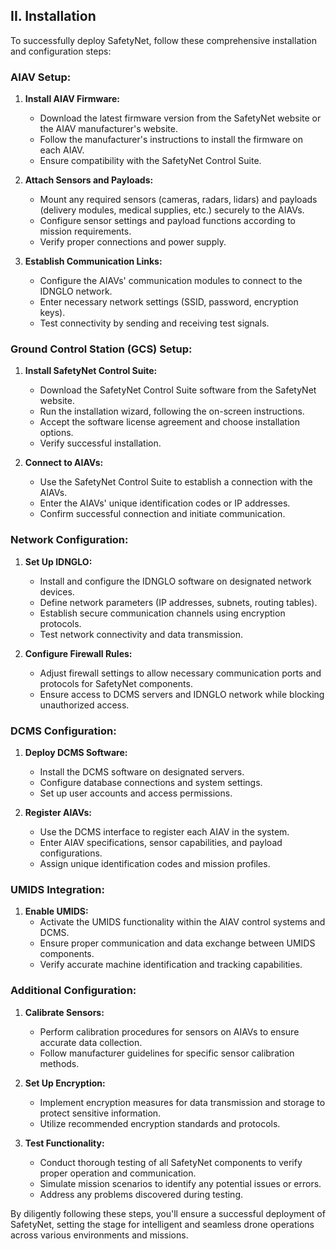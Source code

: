 ## II. Installation

To successfully deploy SafetyNet, follow these comprehensive installation and configuration steps:

### AIAV Setup:

1. **Install AIAV Firmware:**
   - Download the latest firmware version from the SafetyNet website or the AIAV manufacturer's website.
   - Follow the manufacturer's instructions to install the firmware on each AIAV.
   - Ensure compatibility with the SafetyNet Control Suite.

2. **Attach Sensors and Payloads:**
   - Mount any required sensors (cameras, radars, lidars) and payloads (delivery modules, medical supplies, etc.) securely to the AIAVs.
   - Configure sensor settings and payload functions according to mission requirements.
   - Verify proper connections and power supply.

3. **Establish Communication Links:**
   - Configure the AIAVs' communication modules to connect to the IDNGLO network.
   - Enter necessary network settings (SSID, password, encryption keys).
   - Test connectivity by sending and receiving test signals.

### Ground Control Station (GCS) Setup:

1. **Install SafetyNet Control Suite:**
   - Download the SafetyNet Control Suite software from the SafetyNet website.
   - Run the installation wizard, following the on-screen instructions.
   - Accept the software license agreement and choose installation options.
   - Verify successful installation.

2. **Connect to AIAVs:**
   - Use the SafetyNet Control Suite to establish a connection with the AIAVs.
   - Enter the AIAVs' unique identification codes or IP addresses.
   - Confirm successful connection and initiate communication.

### Network Configuration:

1. **Set Up IDNGLO:**
   - Install and configure the IDNGLO software on designated network devices.
   - Define network parameters (IP addresses, subnets, routing tables).
   - Establish secure communication channels using encryption protocols.
   - Test network connectivity and data transmission.

2. **Configure Firewall Rules:**
   - Adjust firewall settings to allow necessary communication ports and protocols for SafetyNet components.
   - Ensure access to DCMS servers and IDNGLO network while blocking unauthorized access.

### DCMS Configuration:

1. **Deploy DCMS Software:**
   - Install the DCMS software on designated servers.
   - Configure database connections and system settings.
   - Set up user accounts and access permissions.

2. **Register AIAVs:**
   - Use the DCMS interface to register each AIAV in the system.
   - Enter AIAV specifications, sensor capabilities, and payload configurations.
   - Assign unique identification codes and mission profiles.

### UMIDS Integration:

1. **Enable UMIDS:**
   - Activate the UMIDS functionality within the AIAV control systems and DCMS.
   - Ensure proper communication and data exchange between UMIDS components.
   - Verify accurate machine identification and tracking capabilities.

### Additional Configuration:

1. **Calibrate Sensors:**
   - Perform calibration procedures for sensors on AIAVs to ensure accurate data collection.
   - Follow manufacturer guidelines for specific sensor calibration methods.

2. **Set Up Encryption:**
   - Implement encryption measures for data transmission and storage to protect sensitive information.
   - Utilize recommended encryption standards and protocols.

3. **Test Functionality:**
   - Conduct thorough testing of all SafetyNet components to verify proper operation and communication.
   - Simulate mission scenarios to identify any potential issues or errors.
   - Address any problems discovered during testing.

By diligently following these steps, you'll ensure a successful deployment of SafetyNet, setting the stage for intelligent and seamless drone operations across various environments and missions.